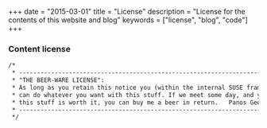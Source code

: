 +++
date = "2015-03-01"
title = "License"
description = "License for the contents of this website and blog"
keywords = ["license", "blog", "code"]
+++
### Content license
``` html
/*
 * ----------------------------------------------------------------------------
 * "THE BEER-WARE LICENSE":
 * As long as you retain this notice you (within the internal SUSE frame)
 * can do whatever you want with this stuff. If we meet some day, and you think
 * this stuff is worth it, you can buy me a beer in return.   Panos Georgiadis
 * ----------------------------------------------------------------------------
 */
```
